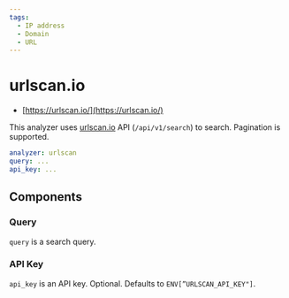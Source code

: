 ```yaml
---
tags:
  - IP address
  - Domain
  - URL
---
```


# urlscan.io

- [https://urlscan.io/](https://urlscan.io/)

This analyzer uses [urlscan.io](http://urlscan.io) API (`/api/v1/search`) to search. Pagination is supported.

```yaml
analyzer: urlscan
query: ...
api_key: ...
```

## Components

### Query

`query` is a search query.

### API Key

`api_key` is an API key. Optional. Defaults to `ENV[”URLSCAN_API_KEY"]`.
